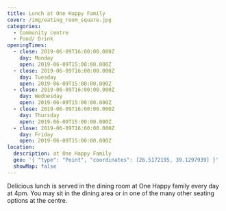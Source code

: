```yaml
---
title: Lunch at One Happy Family
cover: /img/eating_room_square.jpg
categories:
  - Community centre
  - Food/ Drink
openingTimes:
  - close: 2019-06-09T16:00:00.000Z
    day: Monday
    open: 2019-06-09T15:00:00.000Z
  - close: 2019-06-09T16:00:00.000Z
    day: Tuesday
    open: 2019-06-09T15:00:00.000Z
  - close: 2019-06-09T16:00:00.000Z
    day: Wednesday
    open: 2019-06-09T15:00:00.000Z
  - close: 2019-06-09T16:00:00.000Z
    day: Thursday
    open: 2019-06-09T15:00:00.000Z
  - close: 2019-06-09T16:00:00.000Z
    day: Friday
    open: 2019-06-09T15:00:00.000Z
location:
  description: at One Happy Family
  geo: '{ "type": "Point", "coordinates": [26.5172195, 39.1297939] }'
  showMap: false
---
```

Delicious lunch is served in the dining room at One Happy family every day at 4pm. You may sit in the dining area or in one of the many other seating options at the centre.
